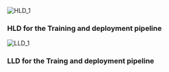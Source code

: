 ![HLD_1](https://user-images.githubusercontent.com/98795191/182558794-cac45e2a-6ce1-4607-b5a2-387b8b84603c.png)
### HLD for the Training and deployment pipeline

![LLD_1](https://user-images.githubusercontent.com/98795191/182558913-72fa5d38-cd56-4cc8-b166-a65302093fa5.png)
### LLD for the Traing and deployment pipeline
